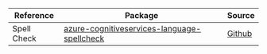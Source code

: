 | Reference | Package | Source |
|---|---|---|
|Spell Check|[azure-cognitiveservices-language-spellcheck](https://pypi.org/project/azure-cognitiveservices-language-spellcheck)|[Github](https://github.com/Azure/azure-sdk-for-python)|
